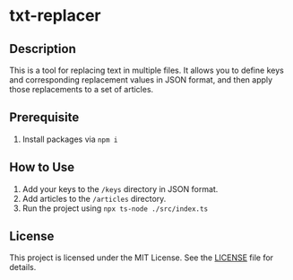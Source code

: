 # txt-replacer

## Description
This is a tool for replacing text in multiple files. It allows you to define keys and corresponding replacement values in JSON format, and then apply those replacements to a set of articles.

## Prerequisite
1. Install packages via `npm i`

## How to Use
1. Add your keys to the `/keys` directory in JSON format.
2. Add articles to the `/articles` directory.
3. Run the project using `npx ts-node ./src/index.ts`

## License
This project is licensed under the MIT License. See the [LICENSE](./LICENSE) file for details.
